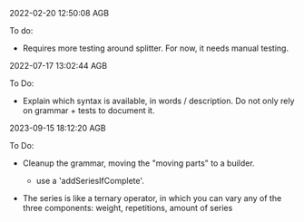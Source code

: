 2022-02-20 12:50:08 AGB

To do:

  * Requires more testing around splitter. For now, it needs manual testing.

2022-07-17 13:02:44 AGB

To Do:
  * Explain which syntax is available, in words / description. Do not only rely on grammar + tests to document it.

2023-09-15 18:12:20 AGB

To Do:
  * Cleanup the grammar, moving the "moving parts" to a builder.
    * use a 'addSeriesIfComplete'.

* The series is like a ternary operator, in which you can vary any of the three components: weight, repetitions, amount of series

